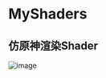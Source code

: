 # MyShaders

## 仿原神渲染Shader
![image](https://user-images.githubusercontent.com/55162087/226932605-2f95733b-0e60-41f0-83a1-331d8c26e5c8.png)
